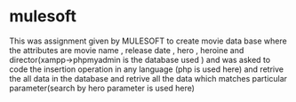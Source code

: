 # mulesoft
This was assignment given by MULESOFT
to create movie data base
  where the attributes are movie name , release date , hero , heroine and director(xampp->phpmyadmin is the database used )
  and was asked to code the insertion operation in any language (php is used here)
  and retrive the all data in the database
  and retrive all the data which matches particular parameter(search by hero parameter is used here)
  
